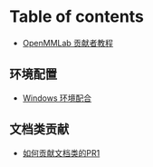 # Table of contents

* [OpenMMLab 贡献者教程](README.md)

## 环境配置

* [Windows 环境配合](00_env/windows-huan-jing-pei-he.md)

## 文档类贡献

* [如何贡献文档类的PR1](01_doc/ru-he-gong-xian-wen-dang-lei-de-pr.md)
